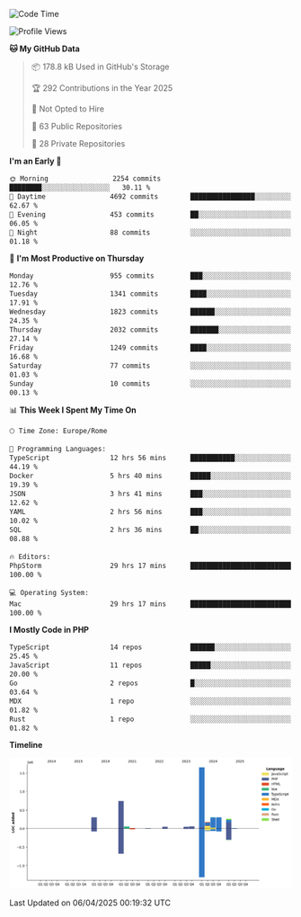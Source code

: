 <!--START_SECTION:waka-->
![Code Time](http://img.shields.io/badge/Code%20Time-5%2C874%20hrs%202%20mins-blue)

![Profile Views](http://img.shields.io/badge/Profile%20Views-0-blue)

**🐱 My GitHub Data** 

> 📦 178.8 kB Used in GitHub's Storage 
 > 
> 🏆 292 Contributions in the Year 2025
 > 
> 🚫 Not Opted to Hire
 > 
> 📜 63 Public Repositories 
 > 
> 🔑 28 Private Repositories 
 > 
**I'm an Early 🐤** 

```text
🌞 Morning                2254 commits        ████████░░░░░░░░░░░░░░░░░   30.11 % 
🌆 Daytime                4692 commits        ████████████████░░░░░░░░░   62.67 % 
🌃 Evening                453 commits         ██░░░░░░░░░░░░░░░░░░░░░░░   06.05 % 
🌙 Night                  88 commits          ░░░░░░░░░░░░░░░░░░░░░░░░░   01.18 % 
```
📅 **I'm Most Productive on Thursday** 

```text
Monday                   955 commits         ███░░░░░░░░░░░░░░░░░░░░░░   12.76 % 
Tuesday                  1341 commits        ████░░░░░░░░░░░░░░░░░░░░░   17.91 % 
Wednesday                1823 commits        ██████░░░░░░░░░░░░░░░░░░░   24.35 % 
Thursday                 2032 commits        ███████░░░░░░░░░░░░░░░░░░   27.14 % 
Friday                   1249 commits        ████░░░░░░░░░░░░░░░░░░░░░   16.68 % 
Saturday                 77 commits          ░░░░░░░░░░░░░░░░░░░░░░░░░   01.03 % 
Sunday                   10 commits          ░░░░░░░░░░░░░░░░░░░░░░░░░   00.13 % 
```


📊 **This Week I Spent My Time On** 

```text
🕑︎ Time Zone: Europe/Rome

💬 Programming Languages: 
TypeScript               12 hrs 56 mins      ███████████░░░░░░░░░░░░░░   44.19 % 
Docker                   5 hrs 40 mins       █████░░░░░░░░░░░░░░░░░░░░   19.39 % 
JSON                     3 hrs 41 mins       ███░░░░░░░░░░░░░░░░░░░░░░   12.62 % 
YAML                     2 hrs 56 mins       ███░░░░░░░░░░░░░░░░░░░░░░   10.02 % 
SQL                      2 hrs 36 mins       ██░░░░░░░░░░░░░░░░░░░░░░░   08.88 % 

🔥 Editors: 
PhpStorm                 29 hrs 17 mins      █████████████████████████   100.00 % 

💻 Operating System: 
Mac                      29 hrs 17 mins      █████████████████████████   100.00 % 
```

**I Mostly Code in PHP** 

```text
TypeScript               14 repos            ██████░░░░░░░░░░░░░░░░░░░   25.45 % 
JavaScript               11 repos            █████░░░░░░░░░░░░░░░░░░░░   20.00 % 
Go                       2 repos             █░░░░░░░░░░░░░░░░░░░░░░░░   03.64 % 
MDX                      1 repo              ░░░░░░░░░░░░░░░░░░░░░░░░░   01.82 % 
Rust                     1 repo              ░░░░░░░░░░░░░░░░░░░░░░░░░   01.82 % 
```



**Timeline**

![Lines of Code chart](https://raw.githubusercontent.com/frnwtr/frnwtr/main/assets/bar_graph.png)


 Last Updated on 06/04/2025 00:19:32 UTC
<!--END_SECTION:waka-->